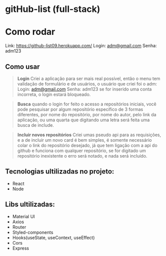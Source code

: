  # gitHub-list (full-stack)

# Como rodar
Link: https://github-list09.herokuapp.com/
Login: adm@gmail.com Senha: adm123


## Como usar
>**Login**
Criei a aplicação para ser mais real possível, então o menu tem validação de formulário e de usuários, o usuário que criei foi o adm:
Login: adm@gmail.com
Senha: adm123
se for inserido uma conta incorreta, o login estará bloqueado.

>**Busca**
quando o login for feito o acesso a repositórios iniciais, você pode pesquisar por algum repositório específico de 3 formas diferentes, por nome do repositório, por nome do autor, pelo link da aplicação, ou uma quarta que digitando uma letra será feita uma busca de include.

>**Incluir novos repositórios**
Criei umas pseudo api para as requisições, e a de incluir um novo card é bem simples, é somente necessário colar o link do repositório desejado, já que tem ligação com a api do github e funciona com qualquer repositório, se for digitado um repositório inexistente o erro será notado, e nada será incluído.

## Tecnologias ultilizadas no projeto:
- React
- Node

## Libs ultilizadas:
- Material UI
- Axios
- Router
- Styled-components
- Hooks(useState, useContext, useEffect)
- Cors
- Express
